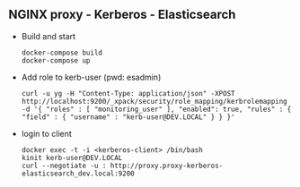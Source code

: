 NGINX proxy - Kerberos - Elasticsearch
--------------------------------------

- Build and start
  ```
  docker-compose build
  docker-compose up
  ```

- Add role to kerb-user (pwd: esadmin)
  ```
  curl -u yg -H "Content-Type: application/json" -XPOST http://localhost:9200/_xpack/security/role_mapping/kerbrolemapping -d '{ "roles" : [ "monitoring_user" ], "enabled": true, "rules" : { "field" : { "username" : "kerb-user@DEV.LOCAL" } } }'
  ```

- login to client
  ```
  docker exec -t -i <kerberos-client> /bin/bash
  kinit kerb-user@DEV.LOCAL
  curl --negotiate -u : http://proxy.proxy-kerberos-elasticsearch_dev.local:9200
  ```

